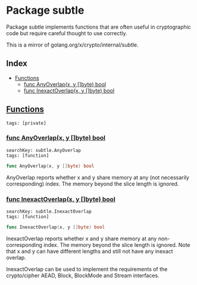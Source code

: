 # Package subtle

Package subtle implements functions that are often useful in cryptographic code but require careful thought to use correctly. 

This is a mirror of golang.org/x/crypto/internal/subtle. 

## Index

* [Functions](#func)
    * [func AnyOverlap(x, y []byte) bool](#AnyOverlap)
    * [func InexactOverlap(x, y []byte) bool](#InexactOverlap)


## <a id="func" href="#func">Functions</a>

```
tags: [private]
```

### <a id="AnyOverlap" href="#AnyOverlap">func AnyOverlap(x, y []byte) bool</a>

```
searchKey: subtle.AnyOverlap
tags: [function]
```

```Go
func AnyOverlap(x, y []byte) bool
```

AnyOverlap reports whether x and y share memory at any (not necessarily corresponding) index. The memory beyond the slice length is ignored. 

### <a id="InexactOverlap" href="#InexactOverlap">func InexactOverlap(x, y []byte) bool</a>

```
searchKey: subtle.InexactOverlap
tags: [function]
```

```Go
func InexactOverlap(x, y []byte) bool
```

InexactOverlap reports whether x and y share memory at any non-corresponding index. The memory beyond the slice length is ignored. Note that x and y can have different lengths and still not have any inexact overlap. 

InexactOverlap can be used to implement the requirements of the crypto/cipher AEAD, Block, BlockMode and Stream interfaces. 

